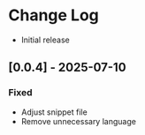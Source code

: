 # Change Log

- Initial release

## [0.0.4] - 2025-07-10

### Fixed

- Adjust snippet file
- Remove unnecessary language